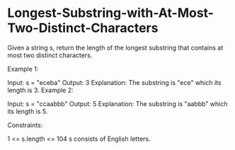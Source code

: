 # Longest-Substring-with-At-Most-Two-Distinct-Characters

Given a string s, return the length of the longest substring that contains at most two distinct characters.

 

Example 1:

Input: s = "eceba"
Output: 3
Explanation: The substring is "ece" which its length is 3.
Example 2:

Input: s = "ccaabbb"
Output: 5
Explanation: The substring is "aabbb" which its length is 5.
 

Constraints:

1 <= s.length <= 104
s consists of English letters.
